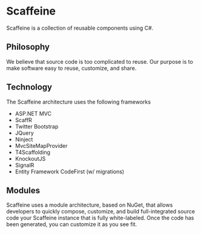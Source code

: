 Scaffeine
=========

Scaffeine is a collection of reusable components using C#.

Philosophy
-----
We believe that source code is too complicated to reuse.  Our purpose is to make software easy to reuse, customize, and share.

Technology
-----
The Scaffeine architecture uses the following frameworks

* ASP.NET MVC
* ScaffR
* Twitter Bootstrap
* JQuery
* Ninject
* MvcSiteMapProvider
* T4Scaffolding
* KnockoutJS
* SignalR
* Entity Framework CodeFirst (w/ migrations)

Modules
-----
Scaffeine uses a module architecture, based on NuGet, that allows developers to quickly compose, customize, and build full-integrated
source code your Scaffeine instance that is fully white-labeled.  Once the code has been generated, you can customize it as you see fit.
